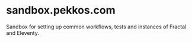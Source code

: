 # sandbox.pekkos.com
Sandbox for setting up common workflows, tests and instances of Fractal and Eleventy.
